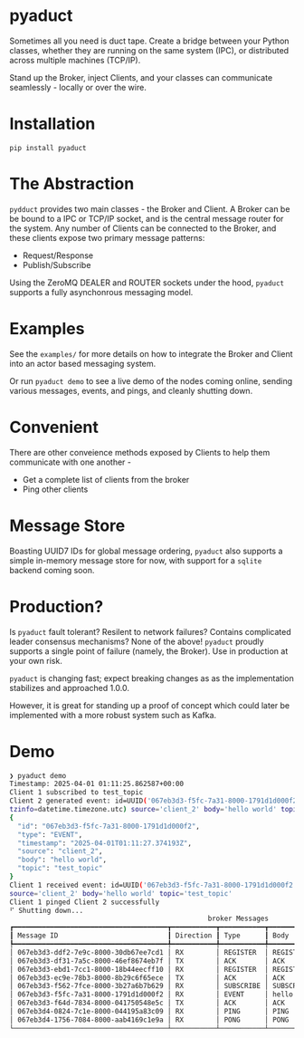 # pyaduct

Sometimes all you need is duct tape. Create a bridge between your
Python classes, whether they are running on the same system (IPC), or
distributed across multiple machines (TCP/IP).

Stand up the Broker, inject Clients, and your classes can communicate
seamlessly - locally or over the wire.

# Installation

`pip install pyaduct`

# The Abstraction

`pydduct` provides two main classes - the Broker and Client. A Broker can
be be bound to a IPC or TCP/IP socket, and is the central message router
for the system. Any number of Clients can be connected to the Broker,
and these clients expose two primary message patterns:

- Request/Response
- Publish/Subscribe

Using the ZeroMQ DEALER and ROUTER sockets under the hood, `pyaduct`
supports a fully asynchonrous messaging model.

# Examples

See the `examples/` for more details on how to integrate the Broker
and Client into an actor based messaging system.

Or run `pyaduct demo` to see a live demo of the nodes coming online,
sending various messages, events, and pings, and cleanly shutting down.

# Convenient

There are other conveience methods exposed by Clients to help them
communicate with one another -

- Get a complete list of clients from the broker
- Ping other clients

# Message Store

Boasting UUID7 IDs for global message ordering, `pyaduct` also supports
a simple in-memory message store for now, with support for a `sqlite`
backend coming soon.

# Production?

Is `pyaduct` fault tolerant? Resilent to network failures? Contains
complicated leader consensus mechanisms? None of the above! `pyaduct`
proudly supports a single point of failure (namely, the Broker). Use in
production at your own risk.

`pyaduct` is changing fast; expect breaking changes as as the
implementation stabilizes and approached 1.0.0.

However, it is great for standing up a proof of concept which could
later be implemented with a more robust system such as Kafka.

# Demo

```bash
❯ pyaduct demo
Timestamp: 2025-04-01 01:11:25.862587+00:00
Client 1 subscribed to test_topic
Client 2 generated event: id=UUID('067eb3d3-f5fc-7a31-8000-1791d1d000f2') type=<MessageType.EVENT: 'EVENT'> timestamp=datetime.datetime(2025, 4, 1, 1, 11, 27, 374193,
tzinfo=datetime.timezone.utc) source='client_2' body='hello world' topic='test_topic'
{
  "id": "067eb3d3-f5fc-7a31-8000-1791d1d000f2",
  "type": "EVENT",
  "timestamp": "2025-04-01T01:11:27.374193Z",
  "source": "client_2",
  "body": "hello world",
  "topic": "test_topic"
}
Client 1 received event: id=UUID('067eb3d3-f5fc-7a31-8000-1791d1d000f2') type=<MessageType.EVENT: 'EVENT'> timestamp=datetime.datetime(2025, 4, 1, 1, 11, 27, 374193, tzinfo=TzInfo(UTC))
source='client_2' body='hello world' topic='test_topic'
Client 1 pinged Client 2 successfully
⠋ Shutting down...
                                                 broker Messages
┏━━━━━━━━━━━━━━━━━━━━━━━━━━━━━━━━━━━━━━┳━━━━━━━━━━━┳━━━━━━━━━━━┳━━━━━━━━━━━━━┳━━━━━━━━━━━━━━━━━━━━━━━━━━━━━━━━━━┓
┃ Message ID                           ┃ Direction ┃ Type      ┃ Body        ┃ Timestamp                        ┃
┡━━━━━━━━━━━━━━━━━━━━━━━━━━━━━━━━━━━━━━╇━━━━━━━━━━━╇━━━━━━━━━━━╇━━━━━━━━━━━━━╇━━━━━━━━━━━━━━━━━━━━━━━━━━━━━━━━━━┩
│ 067eb3d3-ddf2-7e9c-8000-30db67ee7cd1 │ RX        │ REGISTER  │ REGISTER    │ 2025-04-01 01:11:25.871870+00:00 │
│ 067eb3d3-df31-7a5c-8000-46ef8674eb7f │ TX        │ ACK       │ ACK         │ 2025-04-01 01:11:25.962198+00:00 │
│ 067eb3d3-ebd1-7cc1-8000-18b44eecff10 │ RX        │ REGISTER  │ REGISTER    │ 2025-04-01 01:11:26.739001+00:00 │
│ 067eb3d3-ec9e-78b3-8000-8b29c6f65ece │ TX        │ ACK       │ ACK         │ 2025-04-01 01:11:26.788720+00:00 │
│ 067eb3d3-f562-7fce-8000-3b27a6b7b629 │ RX        │ SUBSCRIBE │ SUBSCRIBE   │ 2025-04-01 01:11:27.336683+00:00 │
│ 067eb3d3-f5fc-7a31-8000-1791d1d000f2 │ RX        │ EVENT     │ hello world │ 2025-04-01 01:11:27.374193+00:00 │
│ 067eb3d3-f64d-7834-8000-041750548e5c │ TX        │ ACK       │ ACK         │ 2025-04-01 01:11:27.412569+00:00 │
│ 067eb3d4-0824-7c1e-8000-044195a83c09 │ RX        │ PING      │ PING        │ 2025-04-01 01:11:28.508987+00:00 │
│ 067eb3d4-1756-7084-8000-aab4169c1e9a │ RX        │ PONG      │ PONG        │ 2025-04-01 01:11:29.458518+00:00 │
└──────────────────────────────────────┴───────────┴───────────┴─────────────┴──────────────────────────────────┘
```
